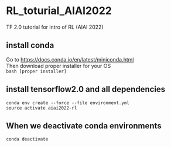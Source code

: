 # RL_toturial_AIAI2022
TF 2.0 tutorial for intro of RL (AIAI 2022)
## install conda <br />
Go to https://docs.conda.io/en/latest/miniconda.html <br />
Then download proper installer for your OS  <br />
`bash [proper installer] ` <br />
## install tensorflow2.0 and all dependencies <br />
`conda env create --force --file environment.yml` <br />
`source activate aiai2022-rl` <br />
## When we deactivate conda environments <br />
`conda deactivate`
